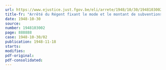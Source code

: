 ```yaml
---
url: https://www.ejustice.just.fgov.be/eli/arrete/1948/10/30/1948103002/justel
title-fr: "Arrêté du Régent fixant le mode et le montant de subventions à allouer aux dispensaires assurant le diagnostic, la surveillance et la prophylaxie sociale pour les malades tuberculeux"
date: 1948-10-30
source:
number: 1948103002
page: 888888
case: 1948-10-30/02
publication: 1948-11-18
starts:
modifies:
pdf-original:
pdf-consolidated:
---
```


